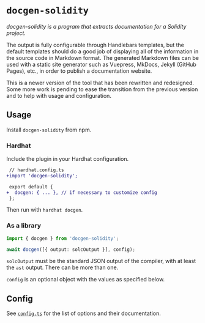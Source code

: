# `docgen-solidity`

*docgen-solidity is a program that extracts documentation for a Solidity project.*

The output is fully configurable through Handlebars templates, but the default templates should do a good job of displaying all of the information in the source code in Markdown format. The generated Markdown files can be used with a static site generator such as Vuepress, MkDocs, Jekyll (GitHub Pages), etc., in order to publish a documentation website.

This is a newer version of the tool that has been rewritten and redesigned. Some more work is pending to ease the transition from the previous version and to help with usage and configuration.

## Usage

Install `docgen-solidity` from npm.

### Hardhat

Include the plugin in your Hardhat configuration.

```diff
 // hardhat.config.ts
+import 'docgen-solidity';

 export default {
+  docgen: { ... }, // if necessary to customize config
 };
```

Then run with `hardhat docgen`.

### As a library

```typescript
import { docgen } from 'docgen-solidity';

await docgen([{ output: solcOutput }], config);
```

`solcOutput` must be the standard JSON output of the compiler, with at least the `ast` output. There can be more than one.

`config` is an optional object with the values as specified below.

## Config

See [`config.ts`](./src/config.ts) for the list of options and their documentation.
